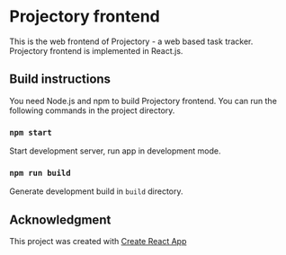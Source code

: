# Projectory frontend

This is the web frontend of Projectory - a web based task tracker. Projectory frontend is implemented in React.js.

## Build instructions
You need Node.js and npm to build Projectory frontend.
You can run the following commands in the project directory.

### `npm start`
Start development server, run app in development mode.

### `npm run build`
Generate development build in `build` directory.

## Acknowledgment
This project was created with [Create React App](https://github.com/facebook/create-react-app)
